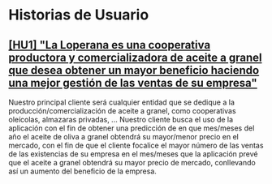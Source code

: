 # Historias de Usuario


## [[HU1] "La Loperana es una cooperativa productora y comercializadora de aceite a granel que desea obtener un mayor beneficio haciendo una mejor gestión de las ventas de su empresa"](https://github.com/joseantonio2001/OlivApp/issues/10)

Nuestro principal cliente será cualquier entidad que se dedique a la producción/comercialización de aceite a granel, como cooperativas oleícolas, almazaras privadas, ... Nuestro cliente busca el uso de la aplicación con el fin de obtener una predicción de en que mes/meses del año el aceite de oliva a granel obtendrá su mayor/menor precio en el mercado, con el fin de que el cliente focalice el mayor número de las ventas de las existencias de su empresa en el mes/meses que la aplicación prevé que el aceite a granel obtendrá su mayor precio de mercado, conllevando así un aumento del beneficio de la empresa.
